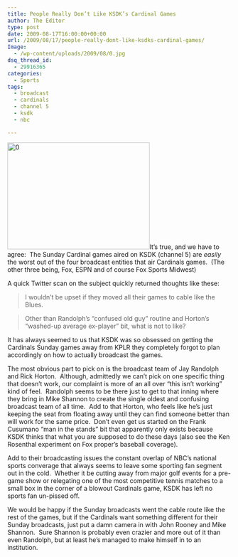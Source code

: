 ```yaml
---
title: People Really Don’t Like KSDK’s Cardinal Games
author: The Editor
type: post
date: 2009-08-17T16:00:00+00:00
url: /2009/08/17/people-really-dont-like-ksdks-cardinal-games/
Image:
  - /wp-content/uploads/2009/08/0.jpg
dsq_thread_id:
  - 29916365
categories:
  - Sports
tags:
  - broadcast
  - cardinals
  - channel 5
  - ksdk
  - nbc

---
```

[<img class="alignright size-full wp-image-1409" title="0" src="http://punchingkitty.com/wp-content/uploads/2009/08/0.jpg" alt="0" width="320" height="240" srcset="http://media.punchingkitty.com/wordpress/2009/08/0.jpg 320w, http://media.punchingkitty.com/wordpress/2009/08/0-300x225.jpg 300w" sizes="(max-width: 320px) 100vw, 320px" />][1]It&#8217;s true, and we have to agree:  The Sunday Cardinal games aired on KSDK (channel 5) are _easily_ the worst out of the four broadcast entities that air Cardinals games.  (The other three being, Fox, ESPN and of course Fox Sports Midwest)

A quick Twitter scan on the subject quickly returned thoughts like these:

> I wouldn&#8217;t be upset if they moved all their games to cable like the Blues.

> Other than Randolph&#8217;s &#8220;confused old guy&#8221; routine and Horton&#8217;s &#8220;washed-up average ex-player&#8221; bit, what is not to like?

It has always seemed to us that KSDK was so obsessed on getting the Cardinals Sunday games away from KPLR they completely forgot to plan accordingly on how to actually broadcast the games.

The most obvious part to pick on is the broadcast team of Jay Randolph and Rick Horton.  Although, admittedly we can&#8217;t pick on one specific thing that doesn&#8217;t work, our complaint is more of an all over &#8220;this isn&#8217;t working&#8221; kind of feel.  Randolph seems to be there just to get to that inning where they bring in Mike Shannon to create the single oldest and confusing broadcast team of all time.  Add to that Horton, who feels like he&#8217;s just keeping the seat from floating away until they can find someone better than will work for the same price.  Don&#8217;t even get us started on the Frank Cusumano &#8220;man in the stands&#8221; bit that apparently only exists because KSDK thinks that what you are supposed to do these days (also see the Ken Rosenthal experiment on Fox proper&#8217;s baseball coverage).

Add to their broadcasting issues the constant overlap of NBC&#8217;s national sports converage that always seems to leave some sporting fan segment out in the cold.  Whether it be cutting away from major golf events for a pre-game show or relegating one of the most competitive tennis matches to a small box in the corner of a blowout Cardinals game, KSDK has left no sports fan un-pissed off.

We would be happy if the Sunday broadcasts went the cable route like the rest of the games, but if the Cardinals want something different for their Sunday broadcasts, just put a damn camera in with John Rooney and Mike Shannon.  Sure Shannon is probably even crazier and more out of it than even Randolph, but at least he&#8217;s managed to make himself in to an institution.

 [1]: http://punchingkitty.com/wp-content/uploads/2009/08/0.jpg